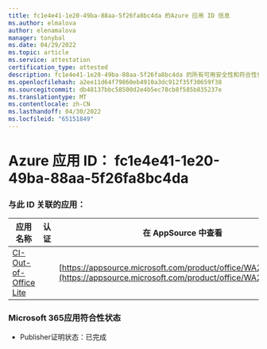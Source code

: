 ```yaml
---
title: fc1e4e41-1e20-49ba-88aa-5f26fa8bc4da 的Azure 应用 ID 信息
ms.author: elmalova
author: elenamalova
manager: tonybal
ms.date: 04/29/2022
ms.topic: article
ms.service: attestation
certification_type: attested
description: fc1e4e41-1e20-49ba-88aa-5f26fa8bc4da 的所有可用安全性和符合性信息。
ms.openlocfilehash: a2ee11d64f79860eb4910a3dc912f35f30659f38
ms.sourcegitcommit: db48137bbc58500d2e4b5ec78cb8f585b835237e
ms.translationtype: MT
ms.contentlocale: zh-CN
ms.lasthandoff: 04/30/2022
ms.locfileid: "65151849"
---
```

# <a name="azure-app-id-fc1e4e41-1e20-49ba-88aa-5f26fa8bc4da"></a>Azure 应用 ID： fc1e4e41-1e20-49ba-88aa-5f26fa8bc4da


### <a name="apps-associated-with-this-id"></a>与此 ID 关联的应用：
| **应用名称** | **认证** | **在 AppSource 中查看** |
|--------------|---------------|-----------------------|
| [CI-Out-of-Office Lite](../forward/WA200002748.md) |  | [https://appsource.microsoft.com/product/office/WA200002748](https://appsource.microsoft.com/product/office/WA200002748) |

### <a name="microsoft-365-app-compliance-status"></a>Microsoft 365应用符合性状态
- Publisher证明状态：已完成
